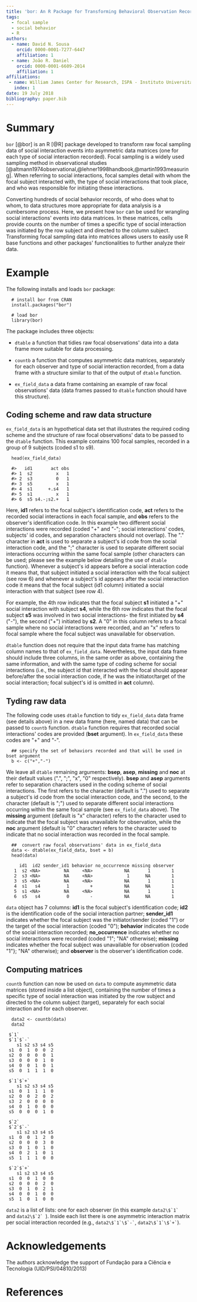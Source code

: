 ```yaml
---
title: 'bor: An R Package for Transforming Behavioral Observation Records into Data Matrice'
tags:
  - focal sample
  - social behavior
  - R
authors:
  - name: David N. Sousa
    orcid: 0000-0001-7277-6447
    affiliation: 1
  - name: João R. Daniel
    orcid: 0000-0001-6609-2014
    affiliation: 1
affiliations:
 - name: William James Center for Research, ISPA - Instituto Universitário
   index: 1
date: 19 July 2018
bibliography: paper.bib
---
```


# Summary

``bor`` [@bor] is an R [@R] package developed to transform raw focal sampling data of social interaction events into asymmetric data matrices (one for each type of social interaction recorded). Focal sampling is a widely used sampling method in observational studies [@altmann1974observational,@lehner1998handbook,@martin1993measuring].  When referring to social interactions, focal samples detail with whom the focal subject interacted with, the type of social interactions that took place, and who was responsible for initiating these interactions.

Converting hundreds of social behavior records, of who does what to whom, to data structures more appropriate for data analysis is a cumbersome process. Here, we present how ``bor`` can be used for wrangling social interactions' events into data matrices. In these matrices, cells provide counts on the number of times a specific type of social interaction was initiated by the row subject and directed to the column subject. Transforming focal sampling data into matrices allows users to easily use R base functions and other packages' functionalities to further analyze their data.

# Example
The following installs and loads ``bor`` package:

```
  # install bor from CRAN
  install.packages("bor")

  # load bor
  library(bor)
```

The package includes three objects:

* `dtable` a function that tidies raw focal observations' data into a data frame more suitable for data processing.

* `countb` a function that computes asymmetric data matrices, separately for each observer and type of social interaction recorded, from a data frame with a structure similar to that of the output of `dtable` function.

* `ex_field_data` a data frame containing an example of raw focal observations' data (data frames passed to `dtable` function should have this structure).


## Coding scheme and raw data structure

`ex_field_data` is an hypothetical data set that illustrates the required coding scheme and the structure of raw focal observations' data to be passed to the `dtable` function. This example contains 100 focal samples, recorded in a group of 9 subjects (coded s1 to s9).

```
  head(ex_field_data)

  #>   id1       act obs
  #> 1  s2         x   1
  #> 2  s3         0   1
  #> 3  s5         x   1
  #> 4  s1      +.s4   1
  #> 5  s1         x   1
  #> 6  s5 s4.-;s2.+   1
```

Here, **id1** refers to the focal subject's identification code, **act** refers to the recorded social interactions in each focal sample, and **obs** refers to the observer's identification code. In this example two different social interactions were recorded (coded "+" and "-"; social interactions' codes, subjects' id codes, and separation characters should not overlap). The "." character in **act** is used to separate a subject's id code from the social interaction code, and the ";" character is used to separate different social interactions occurring within the same focal sample (other characters can be used; please see the example below detailing the use of `dtable` function). Whenever a subject's id appears before a social interaction code it means that, that subject initiated a social interaction with the focal subject (see row 6) and whenever a subject's id appears after the social interaction code it means that the focal subject (id1 column) initiated a social interaction with that subject (see row 4).

For example, the 4th row indicates that the focal subject **s1** initiated a "+" social interaction with subject **s4**, while the 6th row indicates that the focal subject **s5** was involved in two social interactions- the first initiated by **s4** ("-"), the second ("+") initiated by **s2**. A "0" in this column refers to a focal sample where no social interactions were recorded, and an "x" refers to focal sample where the focal subject was unavailable for observation.

`dtable` function does not require that the input data frame has matching column names to that of `ex_field_data`. Nevertheless, the input data frame should include three columns, in the same order as above, containing the same information, and with the same type of coding scheme for social interactions (i.e., the subject id that interacted with the focal should appear before/after the social interaction code, if he was the initiator/target of the social interaction; focal subject's id is omitted in **act** column).

## Tyding raw data

The following code uses `dtable` function to tidy `ex_field_data` data frame (see details above) in a new data frame (here, named data) that can be passed to `countb` function. `dtable` function requires that recorded social interactions' codes are provided (**bset** argument). In `ex_field_data` these codes are "+" and "-".


```
  ## specify the set of behaviors recorded and that will be used in bset argument
  b <- c("+","-")
```

We leave all `dtable` remaining arguments: **bsep**, **asep**, **missing** and **noc** at their default values (".", ";", "x", "0" respectively). **bsep** and **asep** arguments refer to separation characters used in the coding scheme of social interactions. The first refers to the character (default is ".") used to separate a subject's id code from the social interaction code, and the second, to the character (default is ";") used to separate different social interactions occurring within the same focal sample (see `ex_field_data` above). The **missing** argument (default is "x" character) refers to the character used to indicate that the focal subject was unavailable for observation, while the **noc** argument (default is "0" character) refers to the character used to indicate that no social interaction was recorded in the focal sample.

```
  ##  convert raw focal observations' data in ex_field_data
  data <- dtable(ex_field_data, bset = b)
  head(data)

     id1  id2 sender_id1 behavior no_occurrence missing observer
   1  s2 <NA>         NA     <NA>            NA       1        1
   2  s3 <NA>         NA     <NA>             1      NA        1
   3  s5 <NA>         NA     <NA>            NA       1        1
   4  s1   s4          1        +            NA      NA        1
   5  s1 <NA>         NA     <NA>            NA       1        1
   6  s5   s4          0        -            NA      NA        1
```

`data` object has 7 columns: **id1** is the focal subject's identification code; **id2** is the identification code of the social interaction partner; **sender_id1** indicates whether the focal subject was the initiator/sender (coded "1") or the target of the social interaction (coded "0"); **behavior** indicates the code of the social interaction recorded; **no_occurrence** indicates whether no social interactions were recorded (coded "1"; "NA" otherwise); **missing** indicates whether the focal subject was unavailable for observation (coded "1"}; "NA" otherwise); and **observer** is the observer's identification code.

## Computing matrices

`countb` function can now be used on `data` to compute asymmetric data matrices (stored inside a list object), containing the number of times a specific type of social interaction was initiated by the row subject and directed to the column subject (target), separately for each social interaction and for each observer.

```
  data2 <- countb(data)
  data2

 $`1`
 $`1`$`-`
    s1 s2 s3 s4 s5
 s1  0  1  0  0  2
 s2  0  0  0  0  1
 s3  0  0  0  1  0
 s4  0  0  1  0  1
 s5  0  1  1  1  0

 $`1`$`+`
    s1 s2 s3 s4 s5
 s1  0  1  1  1  0
 s2  0  0  2  0  2
 s3  2  0  0  0  0
 s4  0  1  0  0  0
 s5  0  0  0  1  0

 $`2`
 $`2`$`-`
    s1 s2 s3 s4 s5
 s1  0  0  1  2  0
 s2  0  0  0  3  0
 s3  0  1  0  1  0
 s4  0  2  1  0  1
 s5  1  1  1  0  0

 $`2`$`+`
    s1 s2 s3 s4 s5
 s1  0  0  1  0  0
 s2  0  0  0  2  0
 s3  0  1  0  2  1
 s4  0  0  1  0  0
 s5  1  0  1  0  0
```

`data2` is a list of lists: one for each observer (in this example ``data2\$`1` `` and ``data2\$`2` ``). Inside each list there is one asymmetric interaction matrix per social interaction recorded (e.g., `` data2\$`1`\$`-` ``, `` data2\$`1`\$`+` ``).

# Acknowledgements

The authors acknowledge the support of Fundação para a Ciência e Tecnologia (UID/PSI/04810/2013)

# References
